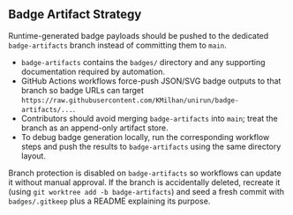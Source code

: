 ## Badge Artifact Strategy

Runtime-generated badge payloads should be pushed to the dedicated
`badge-artifacts` branch instead of committing them to `main`.

- `badge-artifacts` contains the `badges/` directory and any supporting
  documentation required by automation.
- GitHub Actions workflows force-push JSON/SVG badge outputs to that branch so
  badge URLs can target
  `https://raw.githubusercontent.com/KMilhan/unirun/badge-artifacts/...`.
- Contributors should avoid merging `badge-artifacts` into `main`; treat the
  branch as an append-only artifact store.
- To debug badge generation locally, run the corresponding workflow steps and
  push the results to `badge-artifacts` using the same directory layout.

Branch protection is disabled on `badge-artifacts` so workflows can update it
without manual approval. If the branch is accidentally deleted, recreate it
(using `git worktree add -b badge-artifacts`) and seed a fresh commit with
`badges/.gitkeep` plus a README explaining its purpose.
